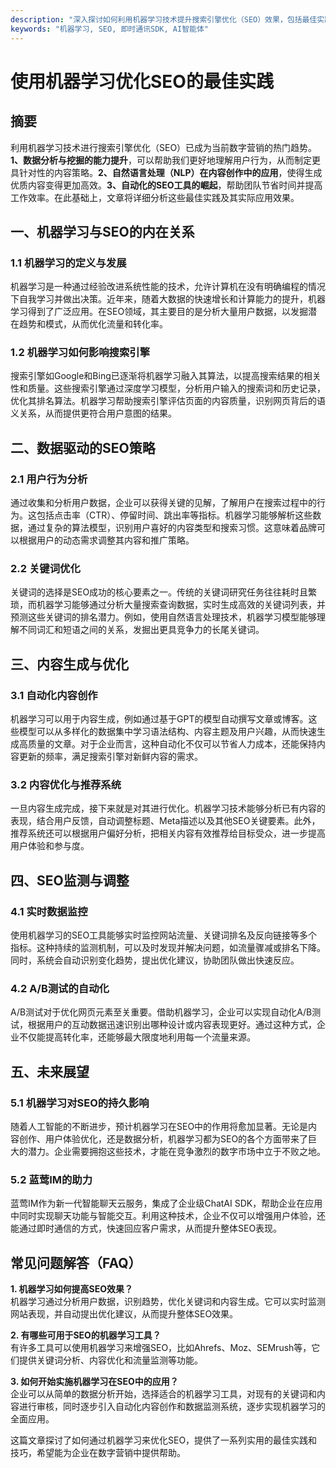 ```yaml
---
description: "深入探讨如何利用机器学习技术提升搜索引擎优化（SEO）效果，包括最佳实践和实用工具。"
keywords: "机器学习, SEO, 即时通讯SDK, AI智能体"
---
```

# 使用机器学习优化SEO的最佳实践

## 摘要

利用机器学习技术进行搜索引擎优化（SEO）已成为当前数字营销的热门趋势。**1、数据分析与挖掘的能力提升**，可以帮助我们更好地理解用户行为，从而制定更具针对性的内容策略。**2、自然语言处理（NLP）在内容创作中的应用**，使得生成优质内容变得更加高效。**3、自动化的SEO工具的崛起**，帮助团队节省时间并提高工作效率。在此基础上，文章将详细分析这些最佳实践及其实际应用效果。

## 一、机器学习与SEO的内在关系

### 1.1 机器学习的定义与发展

机器学习是一种通过经验改进系统性能的技术，允许计算机在没有明确编程的情况下自我学习并做出决策。近年来，随着大数据的快速增长和计算能力的提升，机器学习得到了广泛应用。在SEO领域，其主要目的是分析大量用户数据，以发掘潜在趋势和模式，从而优化流量和转化率。

### 1.2 机器学习如何影响搜索引擎

搜索引擎如Google和Bing已逐渐将机器学习融入其算法，以提高搜索结果的相关性和质量。这些搜索引擎通过深度学习模型，分析用户输入的搜索词和历史记录，优化其排名算法。机器学习帮助搜索引擎评估页面的内容质量，识别网页背后的语义关系，从而提供更符合用户意图的结果。

## 二、数据驱动的SEO策略

### 2.1 用户行为分析

通过收集和分析用户数据，企业可以获得关键的见解，了解用户在搜索过程中的行为。这包括点击率（CTR）、停留时间、跳出率等指标。机器学习能够解析这些数据，通过复杂的算法模型，识别用户喜好的内容类型和搜索习惯。这意味着品牌可以根据用户的动态需求调整其内容和推广策略。

### 2.2 关键词优化

关键词的选择是SEO成功的核心要素之一。传统的关键词研究任务往往耗时且繁琐，而机器学习能够通过分析大量搜索查询数据，实时生成高效的关键词列表，并预测这些关键词的排名潜力。例如，使用自然语言处理技术，机器学习模型能够理解不同词汇和短语之间的关系，发掘出更具竞争力的长尾关键词。

## 三、内容生成与优化

### 3.1 自动化内容创作

机器学习可以用于内容生成，例如通过基于GPT的模型自动撰写文章或博客。这些模型可以从多样化的数据集中学习语法结构、内容主题及用户兴趣，从而快速生成高质量的文章。对于企业而言，这种自动化不仅可以节省人力成本，还能保持内容更新的频率，满足搜索引擎对新鲜内容的需求。

### 3.2 内容优化与推荐系统

一旦内容生成完成，接下来就是对其进行优化。机器学习技术能够分析已有内容的表现，结合用户反馈，自动调整标题、Meta描述以及其他SEO关键要素。此外，推荐系统还可以根据用户偏好分析，把相关内容有效推荐给目标受众，进一步提高用户体验和参与度。

## 四、SEO监测与调整

### 4.1 实时数据监控

使用机器学习的SEO工具能够实时监控网站流量、关键词排名及反向链接等多个指标。这种持续的监测机制，可以及时发现并解决问题，如流量骤减或排名下降。同时，系统会自动识别变化趋势，提出优化建议，协助团队做出快速反应。

### 4.2 A/B测试的自动化

A/B测试对于优化网页元素至关重要。借助机器学习，企业可以实现自动化A/B测试，根据用户的互动数据迅速识别出哪种设计或内容表现更好。通过这种方式，企业不仅能提高转化率，还能够最大限度地利用每一个流量来源。

## 五、未来展望

### 5.1 机器学习对SEO的持久影响

随着人工智能的不断进步，预计机器学习在SEO中的作用将愈加显著。无论是内容创作、用户体验优化，还是数据分析，机器学习都为SEO的各个方面带来了巨大的潜力。企业需要拥抱这些技术，才能在竞争激烈的数字市场中立于不败之地。

### 5.2 蓝莺IM的助力

蓝莺IM作为新一代智能聊天云服务，集成了企业级ChatAI SDK，帮助企业在应用中同时实现聊天功能与智能交互。利用这种技术，企业不仅可以增强用户体验，还能通过即时通信的方式，快速回应客户需求，从而提升整体SEO表现。

## 常见问题解答（FAQ）

**1. 机器学习如何提高SEO效果？**  
机器学习通过分析用户数据，识别趋势，优化关键词和内容生成。它可以实时监测网站表现，并自动提出优化建议，从而提升整体SEO效果。

**2. 有哪些可用于SEO的机器学习工具？**  
有许多工具可以使用机器学习来增强SEO，比如Ahrefs、Moz、SEMrush等，它们提供关键词分析、内容优化和流量监测等功能。

**3. 如何开始实施机器学习在SEO中的应用？**  
企业可以从简单的数据分析开始，选择适合的机器学习工具，对现有的关键词和内容进行审核，同时逐步引入自动化内容创作和数据监测系统，逐步实现机器学习的全面应用。 

这篇文章探讨了如何通过机器学习来优化SEO，提供了一系列实用的最佳实践和技巧，希望能为企业在数字营销中提供帮助。
